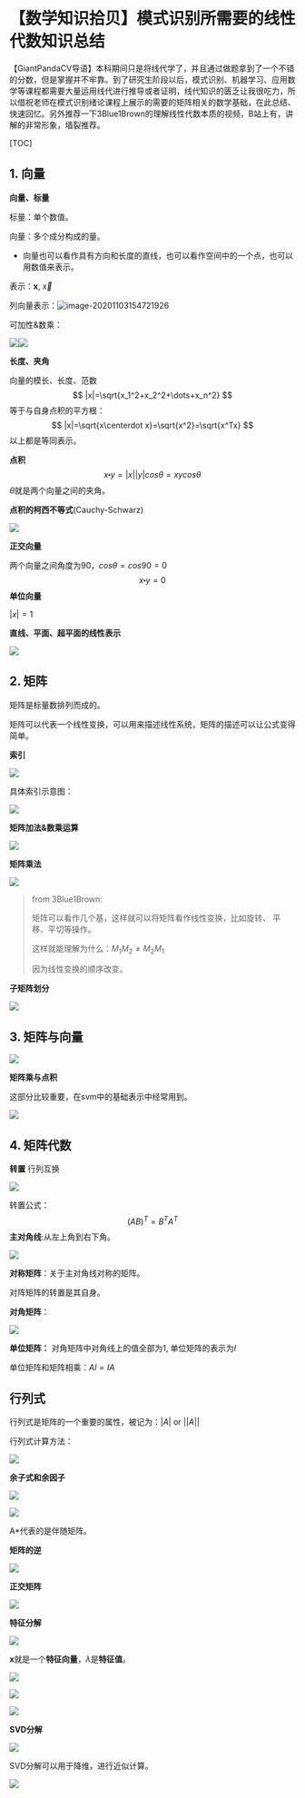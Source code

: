 # 【数学知识拾贝】模式识别所需要的线性代数知识总结

【GiantPandaCV导语】本科期间只是将线代学了，并且通过做题拿到了一个不错的分数，但是掌握并不牢靠。到了研究生阶段以后，模式识别、机器学习、应用数学等课程都需要大量运用线代进行推导或者证明，线代知识的匮乏让我很吃力，所以借祝老师在模式识别绪论课程上展示的需要的矩阵相关的数学基础，在此总结、快速回忆。另外推荐一下3Blue1Brown的理解线性代数本质的视频，B站上有，讲解的非常形象，墙裂推荐。

[TOC]

## 1. 向量

**向量、标量**

标量：单个数值。

向量：多个成分构成的量。

- 向量也可以看作具有方向和长度的直线，也可以看作空间中的一个点，也可以用数值来表示。

表示：**x**, $\vec{x}$

列向量表示：![image-20201103154721926](模式识别所需要的线性代数知识.assets/image-20201103154721926.png)

可加性&数乘：

![](https://img-blog.csdnimg.cn/20201103154825304.png#pic_center)![](https://img-blog.csdnimg.cn/2020110315505790.png?x-oss-process=image/watermark,type_ZmFuZ3poZW5naGVpdGk,shadow_10,text_aHR0cHM6Ly9ibG9nLmNzZG4ubmV0L0REX1BQX0pK,size_16,color_FFFFFF,t_70#pic_center)

**长度、夹角**

向量的模长、长度、范数
$$
|x|=\sqrt{x_1^2+x_2^2+\dots+x_n^2}
$$
等于与自身点积的平方根：
$$
|x|=\sqrt{x\centerdot x}=\sqrt{x^2}=\sqrt{x^Tx}
$$
以上都是等同表示。

**点积**
$$
x\centerdot y=|x| |y| cos\theta=xycos\theta
$$
$\theta$就是两个向量之间的夹角。       

**点积的柯西不等式**(Cauchy-Schwarz)

![](https://img-blog.csdnimg.cn/20201103160207994.png#pic_center)

**正交向量**

两个向量之间角度为90，$cos\theta=cos90=0$
$$
x\centerdot y=0
$$
**单位向量**

$|x|=1$

**直线、平面、超平面的线性表示**

![](https://img-blog.csdnimg.cn/20201103160735324.png?x-oss-process=image/watermark,type_ZmFuZ3poZW5naGVpdGk,shadow_10,text_aHR0cHM6Ly9ibG9nLmNzZG4ubmV0L0REX1BQX0pK,size_16,color_FFFFFF,t_70#pic_center)

## 2. 矩阵

矩阵是标量数排列而成的。

矩阵可以代表一个线性变换，可以用来描述线性系统，矩阵的描述可以让公式变得简单。

**索引**

![](https://img-blog.csdnimg.cn/2020110316094737.png#pic_center)

具体索引示意图：

![](https://img-blog.csdnimg.cn/20201103161713244.png?x-oss-process=image/watermark,type_ZmFuZ3poZW5naGVpdGk,shadow_10,text_aHR0cHM6Ly9ibG9nLmNzZG4ubmV0L0REX1BQX0pK,size_16,color_FFFFFF,t_70#pic_center)

**矩阵加法&数乘运算**

![](https://img-blog.csdnimg.cn/20201103161821567.png?x-oss-process=image/watermark,type_ZmFuZ3poZW5naGVpdGk,shadow_10,text_aHR0cHM6Ly9ibG9nLmNzZG4ubmV0L0REX1BQX0pK,size_16,color_FFFFFF,t_70#pic_center)

**矩阵乘法**

![](https://img-blog.csdnimg.cn/20201103161925769.png?x-oss-process=image/watermark,type_ZmFuZ3poZW5naGVpdGk,shadow_10,text_aHR0cHM6Ly9ibG9nLmNzZG4ubmV0L0REX1BQX0pK,size_16,color_FFFFFF,t_70#pic_center)

> from 3Blue1Brown:
>
> 矩阵可以看作几个基，这样就可以将矩阵看作线性变换，比如旋转、 平移、平切等操作。
>
> 这样就能理解为什么：$M_1M_2\ne M_2M_1$
>
> 因为线性变换的顺序改变。

**子矩阵划分**

![](https://img-blog.csdnimg.cn/20201103162316757.png?x-oss-process=image/watermark,type_ZmFuZ3poZW5naGVpdGk,shadow_10,text_aHR0cHM6Ly9ibG9nLmNzZG4ubmV0L0REX1BQX0pK,size_16,color_FFFFFF,t_70#pic_center)

## 3. 矩阵与向量

![](https://img-blog.csdnimg.cn/20201103162437739.png?x-oss-process=image/watermark,type_ZmFuZ3poZW5naGVpdGk,shadow_10,text_aHR0cHM6Ly9ibG9nLmNzZG4ubmV0L0REX1BQX0pK,size_16,color_FFFFFF,t_70#pic_center) 

**矩阵乘与点积**

这部分比较重要，在svm中的基础表示中经常用到。

![](https://img-blog.csdnimg.cn/20201103162541972.png#pic_center)

## 4. 矩阵代数

**转置** 行列互换

![](https://img-blog.csdnimg.cn/20201103164125834.png#pic_center)

转置公式：
$$
(AB)^T=B^TA^T
$$
**主对角线**:从左上角到右下角。

![](https://img-blog.csdnimg.cn/20201103182536978.png#pic_center)

**对称矩阵**：关于主对角线对称的矩阵。

对阵矩阵的转置是其自身。

**对角矩阵**： 

![](https://img-blog.csdnimg.cn/20201103182717617.png#pic_center)

**单位矩阵：** 对角矩阵中对角线上的值全部为1, 单位矩阵的表示为$I$

单位矩阵和矩阵相乘：$AI=IA$

## 行列式

行列式是矩阵的一个重要的属性，被记为：$|A| \text{ or } ||A||$

行列式计算方法：

![](https://img-blog.csdnimg.cn/20201103183117611.png?x-oss-process=image/watermark,type_ZmFuZ3poZW5naGVpdGk,shadow_10,text_aHR0cHM6Ly9ibG9nLmNzZG4ubmV0L0REX1BQX0pK,size_16,color_FFFFFF,t_70#pic_center)

**余子式和余因子**

![](https://img-blog.csdnimg.cn/20201103183222848.png?x-oss-process=image/watermark,type_ZmFuZ3poZW5naGVpdGk,shadow_10,text_aHR0cHM6Ly9ibG9nLmNzZG4ubmV0L0REX1BQX0pK,size_16,color_FFFFFF,t_70#pic_center)

![](https://img-blog.csdnimg.cn/20201103183305549.png?x-oss-process=image/watermark,type_ZmFuZ3poZW5naGVpdGk,shadow_10,text_aHR0cHM6Ly9ibG9nLmNzZG4ubmV0L0REX1BQX0pK,size_16,color_FFFFFF,t_70#pic_center)

 A*代表的是伴随矩阵。

**矩阵的逆**

![](https://img-blog.csdnimg.cn/20201103183623837.png?x-oss-process=image/watermark,type_ZmFuZ3poZW5naGVpdGk,shadow_10,text_aHR0cHM6Ly9ibG9nLmNzZG4ubmV0L0REX1BQX0pK,size_16,color_FFFFFF,t_70#pic_center)

**正交矩阵**

![](https://img-blog.csdnimg.cn/20201103183754666.png?x-oss-process=image/watermark,type_ZmFuZ3poZW5naGVpdGk,shadow_10,text_aHR0cHM6Ly9ibG9nLmNzZG4ubmV0L0REX1BQX0pK,size_16,color_FFFFFF,t_70#pic_center)

**特征分解**

![](https://img-blog.csdnimg.cn/20201103183835179.png?x-oss-process=image/watermark,type_ZmFuZ3poZW5naGVpdGk,shadow_10,text_aHR0cHM6Ly9ibG9nLmNzZG4ubmV0L0REX1BQX0pK,size_16,color_FFFFFF,t_70#pic_center)

**x**就是一个**特征向量**，$\lambda$是**特征值**。

![](https://img-blog.csdnimg.cn/20201103184025553.png?x-oss-process=image/watermark,type_ZmFuZ3poZW5naGVpdGk,shadow_10,text_aHR0cHM6Ly9ibG9nLmNzZG4ubmV0L0REX1BQX0pK,size_16,color_FFFFFF,t_70#pic_center)

![](https://img-blog.csdnimg.cn/20201103184122304.png?x-oss-process=image/watermark,type_ZmFuZ3poZW5naGVpdGk,shadow_10,text_aHR0cHM6Ly9ibG9nLmNzZG4ubmV0L0REX1BQX0pK,size_16,color_FFFFFF,t_70#pic_center)

![](https://img-blog.csdnimg.cn/20201103185110803.png#pic_center) 

**SVD分解**

![](https://img-blog.csdnimg.cn/20201103185142515.png?x-oss-process=image/watermark,type_ZmFuZ3poZW5naGVpdGk,shadow_10,text_aHR0cHM6Ly9ibG9nLmNzZG4ubmV0L0REX1BQX0pK,size_16,color_FFFFFF,t_70#pic_center) 

SVD分解可以用于降维，进行近似计算。

![](https://img-blog.csdnimg.cn/2020110318530625.png?x-oss-process=image/watermark,type_ZmFuZ3poZW5naGVpdGk,shadow_10,text_aHR0cHM6Ly9ibG9nLmNzZG4ubmV0L0REX1BQX0pK,size_16,color_FFFFFF,t_70#pic_center) 



 

